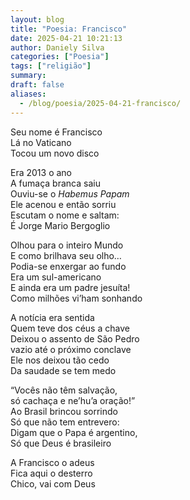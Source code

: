 ```yaml
---
layout: blog
title: "Poesia: Francisco"
date: 2025-04-21 10:21:13
author: Daniely Silva
categories: ["Poesia"]
tags: ["religião"]
summary:
draft: false
aliases:
  - /blog/poesia/2025-04-21-francisco/
---
```

<section class="poesia">

Seu nome é Francisco\
Lá no Vaticano\
Tocou um novo disco

Era 2013 o ano\
A fumaça branca saiu\
Ouviu-se o *Habemus Papam*\
Ele acenou e então sorriu\
Escutam o nome e saltam:\
É Jorge Mario Bergoglio

Olhou para o inteiro Mundo\
E como brilhava seu olho…\
Podia-se enxergar ao fundo\
Era um sul-americano\
E ainda era um padre jesuíta!\
Como milhões vi’ham sonhando

A notícia era sentida\
Quem teve dos céus a chave\
Deixou o assento de São Pedro\
vazio até o próximo conclave\
Ele nos deixou tão cedo\
Da saudade se tem medo

“Vocês não têm salvação,\
só cachaça e ne’hu’a oração!”\
Ao Brasil brincou sorrindo\
Só que não tem entrevero:\
Digam que o Papa é argentino,\
Só que Deus é brasileiro

A Francisco o adeus\
Fica aqui o desterro\
Chico, vai com Deus
</section>
